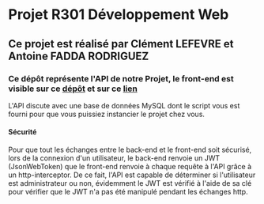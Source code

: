 # Projet R301 Développement Web

## Ce projet est réalisé par Clément LEFEVRE et Antoine FADDA RODRIGUEZ

### Ce dépôt représente l'API de notre Projet, le front-end est visible sur ce [dépôt](https://github.com/Firelods/projectR301) et sur ce [lien](https://seinksansdoozebank.engineer/)

L'API discute avec une base de données MySQL dont le script vous est fourni pour que vous puissiez instancier le projet chez vous.


#### Sécurité
Pour que tout les échanges entre le back-end et le front-end soit sécurisé, lors de la connexion d'un utilisateur, le back-end renvoie un JWT (JsonWebToken) que le front-end renvoie à chaque requête à l'API grâce à un http-interceptor. De ce fait, l'API est capable de déterminer si l'utilisateur est administrateur ou non, évidemment le JWT est vérifié à l'aide de sa clé pour vérifier que le JWT n'a pas été manipulé pendant les échanges http.